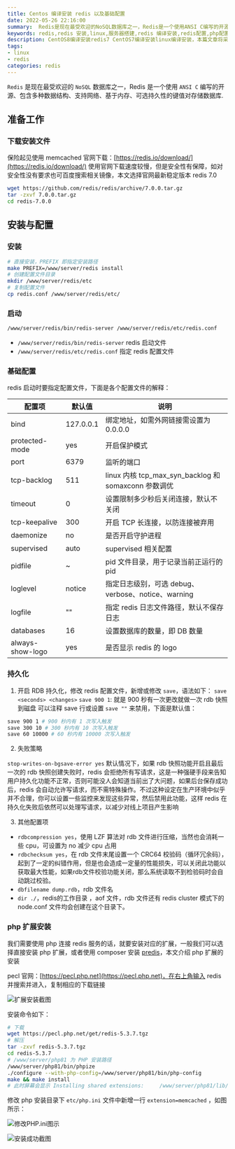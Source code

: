 ```yaml
---
title: Centos 编译安装 redis 以及基础配置
date: 2022-05-26 22:16:00
summary:  Redis是现在最受欢迎的NoSQL数据库之一，Redis是一个使用ANSI C编写的开源、包含多种数据结构、支持网络、基于内存、可选持久性的键值对存储数据库.
keywords: redis,redis 安装,linux,服务器搭建,redis 编译安装,redis配置,php配置redis,redis下载,redis7.0安装
description: CentOS8编译安装redis7 CentOS7编译安装linux编译安装，本篇文章将采用源代码编译的方式安装redis数据库，并介绍redis的基本设置，以及 php 扩展的安装，采用源码编译方式安装,phpize
tags:
- linux
- redis
categories: redis
---
```


`Redis` 是现在最受欢迎的 `NoSQL` 数据库之一，Redis 是一个使用 `ANSI C` 编写的开源、包含多种数据结构、支持网络、基于内存、可选持久性的键值对存储数据库.

## 准备工作

### 下载安装文件

保险起见使用 memcached 官网下载：[https://redis.io/download/](https://redis.io/download/)
使用官网下载速度较慢，但是安全性有保障，如对安全性没有要求也可百度搜索相关镜像，本文选择官网最新稳定版本 redis 7.0

```bash
wget https://github.com/redis/redis/archive/7.0.0.tar.gz
tar -zxvf 7.0.0.tar.gz
cd redis-7.0.0
```

## 安装与配置

### 安装

```bash
# 直接安装，PREFIX 即指定安装路径
make PREFIX=/www/server/redis install
# 创建配置文件目录
mkdir /www/server/redis/etc
# 复制配置文件
cp redis.conf /www/server/redis/etc/
```

### 启动

```bash
/www/server/redis/bin/redis-server /www/server/redis/etc/redis.conf
```

- `/www/server/redis/bin/redis-server` redis 启动文件
- `/www/server/redis/etc/redis.conf` 指定 redis 配置文件

### 基础配置

redis 启动时要指定配置文件，下面是各个配置文件的解释：

| 配置项           | 默认值    | 说明                                                 |
| ---------------- | --------- | ---------------------------------------------------- |
| bind             | 127.0.0.1 | 绑定地址，如需外网链接需设置为 0.0.0.0               |
| protected-mode   | yes       | 开启保护模式                                         |
| port             | 6379      | 监听的端口                                           |
| tcp-backlog      | 511       | linux 内核 tcp_max_syn_backlog 和 somaxconn 参数调优 |
| timeout          | 0         | 设置限制多少秒后关闭连接，默认不关闭                 |
| tcp-keepalive    | 300       | 开启 TCP 长连接，以防连接被弃用                      |
| daemonize        | no        | 是否开启守护进程                                     |
| supervised       | auto      | supervised 相关配置                                  |
| pidfile          | ~         | pid 文件目录，用于记录当前正运行的 pid               |
| loglevel         | notice    | 指定日志级别，可选 debug、verbose、notice、warning   |
| logfile          | ""        | 指定 redis 日志文件路径，默认不保存日志              |
| databases        | 16        | 设置数据库的数量，即 DB 数量                         |
| always-show-logo | yes       | 是否显示 redis 的 logo                               |

### 持久化

1. 开启 RDB 持久化，修改 redis 配置文件，新增或修改 `save`，语法如下：
   `save <seconds> <changes>`
   `save 900 1`: 就是 900 秒有一次更改就做一次 rdb 快照到磁盘
   可以注释 save 行或设置 `save ""` 来禁用，下面是默认值：

```bash
save 900 1 # 900 秒内有 1 次写入触发
save 300 10 # 300 秒内有 10 次写入触发
save 60 10000 # 60 秒内有 10000 次写入触发
```

2. 失败策略

`stop-writes-on-bgsave-error yes`
默认情况下，如果 rdb 快照功能开启且最后一次的 rdb 快照创建失败时，redis 会拒绝所有写请求，这是一种强硬手段来告知用户持久化功能不正常，否则可能没人会知道当前出了大问题，如果后台保存成功后，redis 会自动允许写请求，而不需特殊操作。不过这种设定在生产环境中似乎并不合理，你可以设置一些监控来发现这些异常，然后禁用此功能，这样 redis 在持久化失败后依然可以处理写请求，以减少对线上项目产生影响

3. 其他配置项
- `rdbcompression yes`，使用 LZF 算法对 rdb 文件进行压缩，当然也会消耗一些 cpu，可设置为 no 减少 cpu 占用
- `rdbchecksum yes`，在 rdb 文件末尾设置一个 CRC64 校验码（循环冗余码），起到了一定的纠错作用，但是也会造成一定量的性能损失，可以关闭此功能以获取最大性能，如果rdb文件校验功能关闭，那么系统读取不到检验码时会自动跳过校验。
- `dbfilename dump.rdb`，rdb 文件名
- `dir ./`，redis的工作目录 ，aof 文件，rdb 文件还有 redis cluster 模式下的 node.conf 文件均会创建在这个目录下。

### php 扩展安装

我们需要使用 php 连接 redis 服务的话，就要安装对应的扩展，一般我们可以选择直接安装 php 扩展，或者使用 composer 安装 [predis](https://github.com/predis/predis)，本文介绍 php 扩展的安装

pecl 官网：[https://pecl.php.net](https://pecl.php.net)，在右上角输入 redis 并搜索并进入，复制相应的下载链接

![扩展安装截图](http://cdn.codeover.cn/img/image-20220526220912070.png-imageFop)

安装命令如下：

```bash
# 下载
wget https://pecl.php.net/get/redis-5.3.7.tgz
# 解压
tar -zxvf redis-5.3.7.tgz
cd redis-5.3.7
# /www/server/php81 为 PHP 安装路径
/www/server/php81/bin/phpize
./configure --with-php-config=/www/server/php81/bin/php-config
make && make install
# 此时屏幕会显示 Installing shared extensions:     /www/server/php81/lib/php/extensions/no-debug-non-zts-20210902/
```

修改 php 安装目录下 `etc/php.ini` 文件中新增一行 `extension=memcached` ，如图所示：

![修改PHP.ini图示](http://cdn.codeover.cn/img/image-20220526221500661.png-imageFop)

![安装成功截图](http://cdn.codeover.cn/img/image-20220526221546849.png-imageFop)